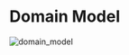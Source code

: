 # Domain Model

![domain_model](https://github.com/rookies-sysu/Dashboard/blob/master/imgs/domain_model.png?raw=true)



